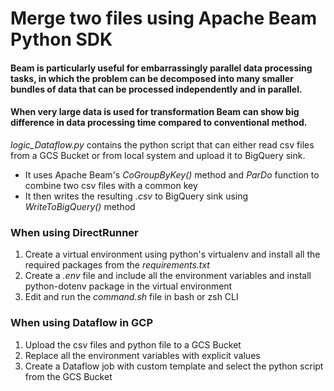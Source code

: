 <h1>Merge two files using Apache Beam Python SDK</h1>

<h4>
  Beam is particularly useful for embarrassingly parallel data processing tasks, in which the problem can be decomposed into many smaller bundles of data that can be processed independently and in parallel.
</h4>
<h4>
  When very large data is used for transformation Beam can show big difference in data processing time compared to conventional method.
</h4>
  
_logic_Dataflow.py_ contains the python script that can either read csv files from a GCS Bucket or from local system and upload it to BigQuery sink.

- It uses Apache Beam's _CoGroupByKey()_ method and _ParDo_ function to combine two csv files with a common key
- It then writes the resulting _.csv_ to BigQuery sink using _WriteToBigQuery()_ method

<h3>When using DirectRunner</h3>

1. Create a virtual environment using python's virtualenv and install all the required packages from the _requirements.txt_
2. Create a _.env_ file and include all the environment variables and install python-dotenv package in the virtual environment
3. Edit and run the _command.sh_ file in bash or zsh CLI

<h3>When using Dataflow in GCP</h3>

1. Upload the csv files and python file to a GCS Bucket
2. Replace all the environment variables with explicit values 
3. Create a Dataflow job with custom template and select the python script from the GCS Bucket
